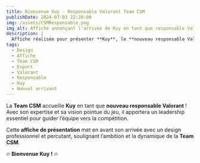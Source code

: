 ```yaml
---
title: Bienvenue Kuy - Responsable Valorant Team CSM  
publishDate: 2024-07-03 22:20:00  
img: /assets/CSMResponsable.png  
img_alt: Affiche annonçant l'arrivée de Kuy en tant que responsable Valorant de la Team CSM, avec un design dynamique et professionnel.  
description: |  
  Affiche réalisée pour présenter **Kuy**, le **nouveau responsable Valorant** de la **Team CSM**. Un expert de Valorant pour propulser l’équipe vers la victoire !  
tags:  
  - Design  
  - Affiche  
  - Team CSM  
  - Esport  
  - Valorant  
  - Responsable  
  - Kuy  
  - Nouvel arrivant  
---
```


La **Team CSM** accueille **Kuy** en tant que **nouveau responsable Valorant** ! Avec son expertise et sa vision pointue du jeu, il apportera un leadership essentiel pour guider l’équipe vers la compétition.  

Cette **affiche de présentation** met en avant son arrivée avec un design professionnel et percutant, soulignant l’ambition et la dynamique de la **Team CSM**.  

🔥 **Bienvenue Kuy !** 🔥  
